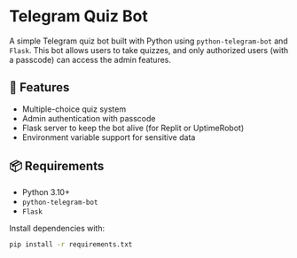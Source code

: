 # Telegram Quiz Bot

A simple Telegram quiz bot built with Python using `python-telegram-bot` and `Flask`. This bot allows users to take quizzes, and only authorized users (with a passcode) can access the admin features.

## 🚀 Features
- Multiple-choice quiz system
- Admin authentication with passcode
- Flask server to keep the bot alive (for Replit or UptimeRobot)
- Environment variable support for sensitive data

## 📦 Requirements
- Python 3.10+
- `python-telegram-bot`
- `Flask`

Install dependencies with:
```bash
pip install -r requirements.txt
